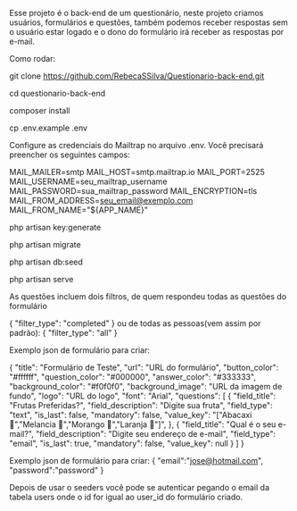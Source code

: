 Esse projeto é o back-end de um questionário, neste projeto criamos usuários, formulários e questões, também podemos receber respostas sem o usuário estar logado e o dono do formulário irá receber as respostas por e-mail.

Como rodar:

git clone https://github.com/RebecaSSilva/Questionario-back-end.git

cd questionario-back-end

composer install

cp .env.example .env

Configure as credenciais do Mailtrap no arquivo .env. Você precisará preencher os seguintes campos:

MAIL_MAILER=smtp
MAIL_HOST=smtp.mailtrap.io
MAIL_PORT=2525
MAIL_USERNAME=seu_mailtrap_username
MAIL_PASSWORD=sua_mailtrap_password
MAIL_ENCRYPTION=tls
MAIL_FROM_ADDRESS=seu_email@exemplo.com
MAIL_FROM_NAME="${APP_NAME}"

php artisan key:generate

php artisan migrate

php artisan db:seed

php artisan serve

As questões incluem dois filtros, de quem respondeu todas as questões do formulário 

{
    "filter_type": "completed"
}
ou de todas as pessoas(vem assim por padrão):
{
    "filter_type": "all"
}

Exemplo json de formulário para criar:

{
    "title": "Formulário de Teste",
    "url": "URL do formulário",
    "button_color": "#ffffff",
    "question_color": "#000000",
    "answer_color": "#333333",
    "background_color": "#f0f0f0",
    "background_image": "URL da imagem de fundo",
    "logo": "URL do logo",
    "font": "Arial",
    "questions": [
        {
            "field_title": "Frutas Preferidas?",
            "field_description": "Digite sua fruta",
            "field_type": "text",
            "is_last": false,
            "mandatory": false,
            "value_key": "[\"Abacaxi 🍍\",\"Melancia 🍉\",\"Morango 🍓\",\"Laranja 🍊\"]",
        },
        {
            "field_title": "Qual é o seu e-mail?",
            "field_description": "Digite seu endereço de e-mail",
            "field_type": "email",
            "is_last": true,
            "mandatory": false,
            "value_key": null
        }
    ]
}

Exemplo json de formulário para criar:
{
    "email":"jose@hotmail.com",
    "password":"password"
}

Depois de usar o seeders você pode se autenticar pegando o email da tabela users onde o id for igual ao user_id do formulário criado.
